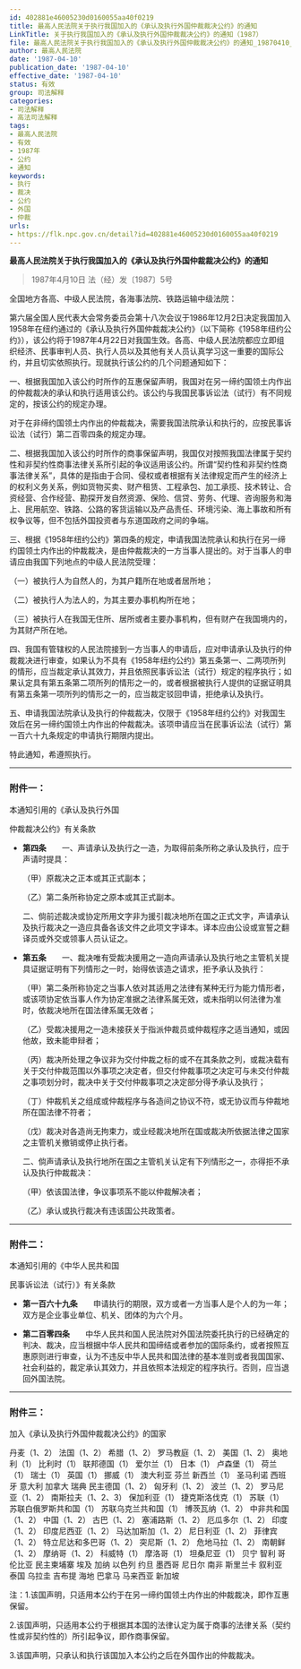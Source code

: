 ```yaml
---
id: 402881e46005230d0160055aa40f0219
title: 最高人民法院关于执行我国加入的《承认及执行外国仲裁裁决公约》的通知
LinkTitle: 关于执行我国加入的《承认及执行外国仲裁裁决公约》的通知（1987）
file: 最高人民法院关于执行我国加入的《承认及执行外国仲裁裁决公约》的通知_19870410_402881e46005230d0160055aa40f0219.docx
author: 最高人民法院
date: '1987-04-10'
publication_date: '1987-04-10'
effective_date: '1987-04-10'
status: 有效
group: 司法解释
categories:
- 司法解释
- 高法司法解释
tags:
- 最高人民法院
- 有效
- 1987年
- 公约
- 通知
keywords:
- 执行
- 裁决
- 公约
- 外国
- 仲裁
urls:
- https://flk.npc.gov.cn/detail?id=402881e46005230d0160055aa40f0219
---
```


**最高人民法院关于执行我国加入的《承认及执行外国仲裁裁决公约》的通知**

> 1987年4月10日 法（经）发〔1987〕5号

全国地方各高、中级人民法院，各海事法院、铁路运输中级法院：

第六届全国人民代表大会常务委员会第十八次会议于1986年12月2日决定我国加入1958年在纽约通过的《承认及执行外国仲裁裁决公约》（以下简称《1958年纽约公约》），该公约将于1987年4月22日对我国生效。各高、中级人民法院都应立即组织经济、民事审判人员、执行人员以及其他有关人员认真学习这一重要的国际公约，并且切实依照执行。现就执行该公约的几个问题通知如下：

一、根据我国加入该公约时所作的互惠保留声明，我国对在另一缔约国领土内作出的仲裁裁决的承认和执行适用该公约。该公约与我国民事诉讼法（试行）有不同规定的，按该公约的规定办理。

对于在非缔约国领土内作出的仲裁裁决，需要我国法院承认和执行的，应按民事诉讼法（试行）第二百零四条的规定办理。

二、根据我国加入该公约时所作的商事保留声明，我国仅对按照我国法律属于契约性和非契约性商事法律关系所引起的争议适用该公约。所谓“契约性和非契约性商事法律关系”，具体的是指由于合同、侵权或者根据有关法律规定而产生的经济上的权利义务关系，例如货物买卖、财产租赁、工程承包、加工承揽、技术转让、合资经营、合作经营、勘探开发自然资源、保险、信贷、劳务、代理、咨询服务和海上、民用航空、铁路、公路的客货运输以及产品责任、环境污染、海上事故和所有权争议等，但不包括外国投资者与东道国政府之间的争端。

三、根据《1958年纽约公约》第四条的规定，申请我国法院承认和执行在另一缔约国领土内作出的仲裁裁决，是由仲裁裁决的一方当事人提出的。对于当事人的申请应由我国下列地点的中级人民法院受理：

（一）被执行人为自然人的，为其户籍所在地或者居所地；

（二）被执行人为法人的，为其主要办事机构所在地；

（三）被执行人在我国无住所、居所或者主要办事机构，但有财产在我国境内的，为其财产所在地。

四、我国有管辖权的人民法院接到一方当事人的申请后，应对申请承认及执行的仲裁裁决进行审查，如果认为不具有《1958年纽约公约》第五条第一、二两项所列的情形，应当裁定承认其效力，并且依照民事诉讼法（试行）规定的程序执行；如果认定具有第五条第二项所列的情形之一的，或者根据被执行人提供的证据证明具有第五条第一项所列的情形之一的，应当裁定驳回申请，拒绝承认及执行。

五、申请我国法院承认及执行的仲裁裁决，仅限于《1958年纽约公约》对我国生效后在另一缔约国领土内作出的仲裁裁决。该项申请应当在民事诉讼法（试行）第一百六十九条规定的申请执行期限内提出。

特此通知，希遵照执行。

---

### 附件一：

本通知引用的《承认及执行外国

仲裁裁决公约》有关条款

- **第四条**　　一、声请承认及执行之一造，为取得前条所称之承认及执行，应于声请时提具：

  （甲）原裁决之正本或其正式副本；

  （乙）第二条所称协定之原本或其正式副本。

  二、倘前述裁决或协定所用文字非为援引裁决地所在国之正式文字，声请承认及执行裁决之一造应具备各该文件之此项文字译本。译本应由公设或宣誓之翻译员或外交或领事人员认证之。

- **第五条**　　一、裁决唯有受裁决援用之一造向声请承认及执行地之主管机关提具证据证明有下列情形之一时，始得依该造之请求，拒予承认及执行：

  （甲）第二条所称协定之当事人依对其适用之法律有某种无行为能力情形者，或该项协定依当事人作为协定准据之法律系属无效，或未指明以何法律为准时，依裁决地所在国法律系属无效者；

  （乙）受裁决援用之一造未接获关于指派仲裁员或仲裁程序之适当通知，或因他故，致未能申辩者；

  （丙）裁决所处理之争议非为交付仲裁之标的或不在其条款之列，或裁决载有关于交付仲裁范围以外事项之决定者，但交付仲裁事项之决定可与未交付仲裁之事项划分时，裁决中关于交付仲裁事项之决定部分得予承认及执行；

  （丁）仲裁机关之组成或仲裁程序与各造间之协议不符，或无协议而与仲裁地所在国法律不符者；

  （戊）裁决对各造尚无拘束力，或业经裁决地所在国或裁决所依据法律之国家之主管机关撤销或停止执行者。

  二、倘声请承认及执行地所在国之主管机关认定有下列情形之一，亦得拒不承认及执行仲裁裁决：

  （甲）依该国法律，争议事项系不能以仲裁解决者；

  （乙）承认或执行裁决有违该国公共政策者。

---

### 附件二：

  本通知引用的《中华人民共和国

  民事诉讼法（试行）》有关条款

- **第一百六十九条**　　申请执行的期限，双方或者一方当事人是个人的为一年；双方是企业事业单位、机关、团体的为六个月。

- **第二百零四条**　　中华人民共和国人民法院对外国法院委托执行的已经确定的判决、裁决，应当根据中华人民共和国缔结或者参加的国际条约，或者按照互惠原则进行审查，认为不违反中华人民共和国法律的基本准则或者我国国家、社会利益的，裁定承认其效力，并且依照本法规定的程序执行。否则，应当退回外国法院。

---

### 附件三：

  加入《承认及执行外国仲裁裁决公约》的国家

  丹麦（1、2） 法国（1、2） 希腊（1、2） 罗马教庭（1、2） 美国（1、2） 奥地利（1） 比利时（1） 联邦德国（1） 爱尔兰（1） 日本（1） 卢森堡（1） 荷兰（1） 瑞士（1） 英国（1） 挪威（1） 澳大利亚 芬兰 新西兰（1） 圣马利诺 西班牙 意大利 加拿大 瑞典 民主德国（1、2） 匈牙利（1、2） 波兰（1、2） 罗马尼亚（1、2） 南斯拉夫（1、2、3） 保加利亚（1） 捷克斯洛伐克（1） 苏联（1） 苏联白俄罗斯共和国（1） 苏联乌克兰共和国（1） 博茨瓦纳（1、2） 中非共和国（1、2） 中国（1、2） 古巴（1、2） 塞浦路斯（1、2） 厄瓜多尔（1、2） 印度（1、2） 印度尼西亚（1、2） 马达加斯加（1、2） 尼日利亚（1、2） 菲律宾（1、2） 特立尼达和多巴哥（1、2） 突尼斯（1、2） 危地马拉（1、2） 南朝鲜（1、2） 摩纳哥（1、2） 科威特（1） 摩洛哥（1） 坦桑尼亚（1） 贝宁 智利 哥伦比亚 民主柬埔寨 埃及 加纳 以色列 约旦 墨西哥 尼日尔 南非 斯里兰卡 叙利亚 泰国 乌拉圭 吉布提 海地 巴拿马 马来西亚 新加坡

  注：1.该国声明，只适用本公约于在另一缔约国领土内作出的仲裁裁决，即作互惠保留。

  2.该国声明，只适用本公约于根据其本国的法律认定为属于商事的法律关系（契约性或非契约性的）所引起争议，即作商事保留。

  3.该国声明，只承认和执行该国加入本公约之后在外国作出的仲裁裁决。
